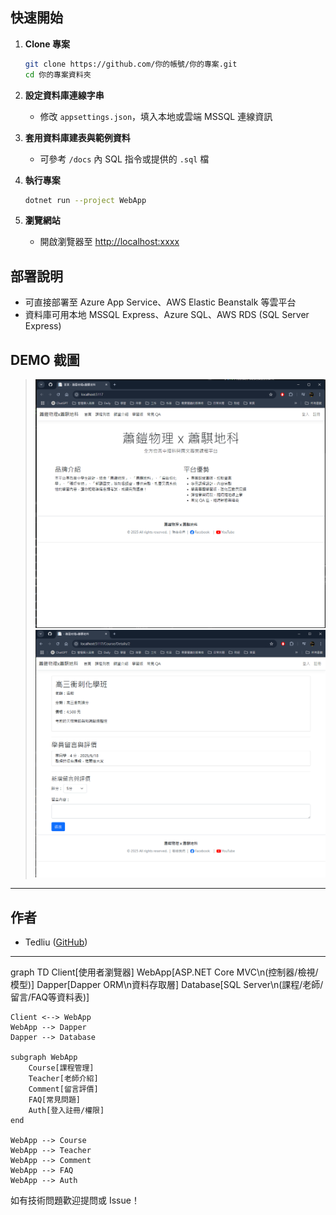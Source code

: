 ## 快速開始

1. **Clone 專案**
    ```bash
    git clone https://github.com/你的帳號/你的專案.git
    cd 你的專案資料夾
    ```

2. **設定資料庫連線字串**
    - 修改 `appsettings.json`，填入本地或雲端 MSSQL 連線資訊

3. **套用資料庫建表與範例資料**
    - 可參考 `/docs` 內 SQL 指令或提供的 `.sql` 檔

4. **執行專案**
    ```bash
    dotnet run --project WebApp
    ```

5. **瀏覽網站**
    - 開啟瀏覽器至 [http://localhost:xxxx](http://localhost:xxxx)

## 部署說明

- 可直接部署至 Azure App Service、AWS Elastic Beanstalk 等雲平台
- 資料庫可用本地 MSSQL Express、Azure SQL、AWS RDS (SQL Server Express)

## DEMO 截圖

> ![首頁畫面](demo_home.png)  
> ![課程詳情](demo_detail.png)

---

## 作者

- Tedliu ([GitHub](https://github.com/qsc811022))

---
graph TD
    Client[使用者瀏覽器]
    WebApp[ASP.NET Core MVC\n(控制器/檢視/模型)]
    Dapper[Dapper ORM\n資料存取層]
    Database[SQL Server\n(課程/老師/留言/FAQ等資料表)]

    Client <--> WebApp
    WebApp --> Dapper
    Dapper --> Database

    subgraph WebApp
        Course[課程管理]
        Teacher[老師介紹]
        Comment[留言評價]
        FAQ[常見問題]
        Auth[登入註冊/權限]
    end

    WebApp --> Course
    WebApp --> Teacher
    WebApp --> Comment
    WebApp --> FAQ
    WebApp --> Auth

如有技術問題歡迎提問或 Issue！

